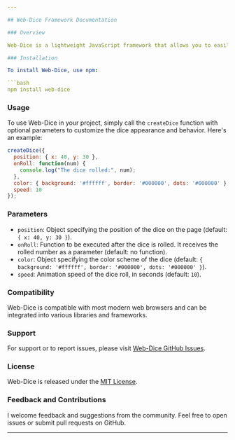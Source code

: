 ```yaml
---

## Web-Dice Framework Documentation

### Overview

Web-Dice is a lightweight JavaScript framework that allows you to easily integrate a dice animation onto your web page. This framework provides functionality for displaying a dice, rolling it with animation, and executing custom actions based on the rolled number.

### Installation

To install Web-Dice, use npm:

```bash
npm install web-dice
```

### Usage

To use Web-Dice in your project, simply call the `createDice` function with optional parameters to customize the dice appearance and behavior. Here's an example:

```javascript
createDice({
  position: { x: 40, y: 30 },
  onRoll: function(num) {
    console.log("The dice rolled:", num);
  },
  color: { background: '#ffffff', border: '#000000', dots: '#000000' },
  speed: 10
});
```

### Parameters

- `position`: Object specifying the position of the dice on the page (default: `{ x: 40, y: 30 }`).
- `onRoll`: Function to be executed after the dice is rolled. It receives the rolled number as a parameter (default: no function).
- `color`: Object specifying the color scheme of the dice (default: `{ background: '#ffffff', border: '#000000', dots: '#000000' }`).
- `speed`: Animation speed of the dice roll, in seconds (default: `10`).

### Compatibility

Web-Dice is compatible with most modern web browsers and can be integrated into various libraries and frameworks.

### Support

For support or to report issues, please visit [Web-Dice GitHub Issues](https://github.com/PirvuAlex100/Web-Dice/issues).

### License

Web-Dice is released under the [MIT License](https://opensource.org/license/mit/).

### Feedback and Contributions

I welcome feedback and suggestions from the community. Feel free to open issues or submit pull requests on GitHub.

---
```

